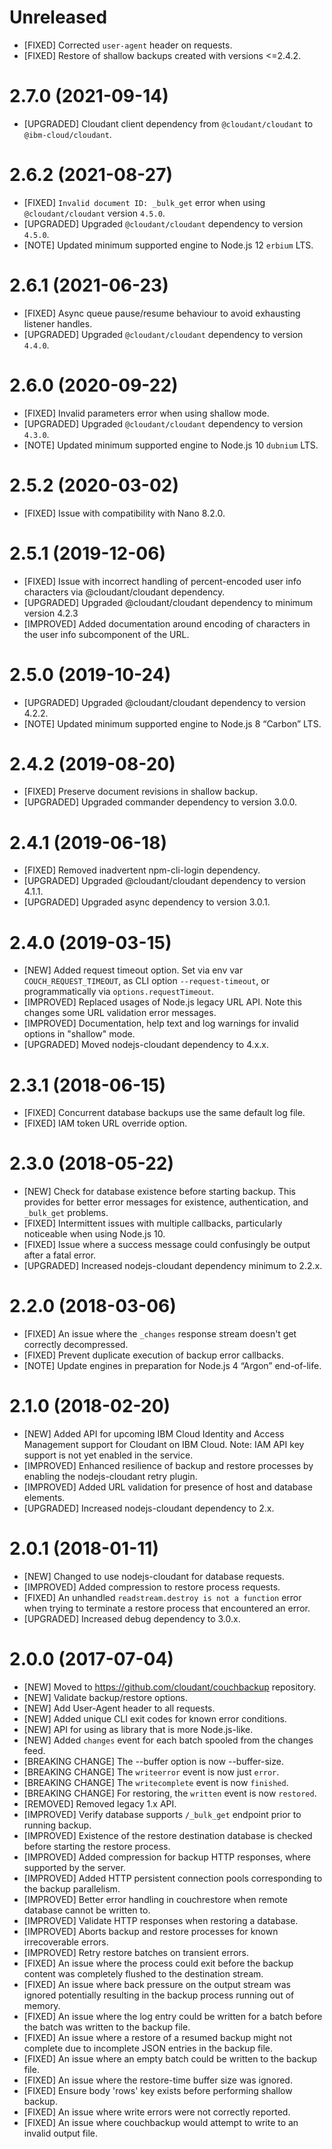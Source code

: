 # Unreleased
- [FIXED] Corrected `user-agent` header on requests.
- [FIXED] Restore of shallow backups created with versions <=2.4.2.

# 2.7.0 (2021-09-14)
- [UPGRADED] Cloudant client dependency from `@cloudant/cloudant` to `@ibm-cloud/cloudant`.

# 2.6.2 (2021-08-27)
- [FIXED] `Invalid document ID: _bulk_get` error when using `@cloudant/cloudant`
  version `4.5.0`.
- [UPGRADED] Upgraded `@cloudant/cloudant` dependency to version `4.5.0`.
- [NOTE] Updated minimum supported engine to Node.js 12 `erbium` LTS.

# 2.6.1 (2021-06-23)
- [FIXED] Async queue pause/resume behaviour to avoid exhausting listener handles.
- [UPGRADED] Upgraded `@cloudant/cloudant` dependency to version `4.4.0`.

# 2.6.0 (2020-09-22)
- [FIXED] Invalid parameters error when using shallow mode.
- [UPGRADED] Upgraded `@cloudant/cloudant` dependency to version `4.3.0`.
- [NOTE] Updated minimum supported engine to Node.js 10 `dubnium` LTS.

# 2.5.2 (2020-03-02)
- [FIXED] Issue with compatibility with Nano 8.2.0.

# 2.5.1 (2019-12-06)
- [FIXED] Issue with incorrect handling of percent-encoded user info characters
  via @cloudant/cloudant dependency.
- [UPGRADED] Upgraded @cloudant/cloudant dependency to minimum version 4.2.3
- [IMPROVED] Added documentation around encoding of characters in the user info
  subcomponent of the URL.

# 2.5.0 (2019-10-24)
- [UPGRADED] Upgraded @cloudant/cloudant dependency to version 4.2.2.
- [NOTE] Updated minimum supported engine to Node.js 8 “Carbon” LTS.

# 2.4.2 (2019-08-20)

- [FIXED] Preserve document revisions in shallow backup.
- [UPGRADED] Upgraded commander dependency to version 3.0.0.

# 2.4.1 (2019-06-18)

- [FIXED] Removed inadvertent npm-cli-login dependency.
- [UPGRADED] Upgraded @cloudant/cloudant dependency to version 4.1.1.
- [UPGRADED] Upgraded async dependency to version 3.0.1.

# 2.4.0 (2019-03-15)

- [NEW] Added request timeout option. Set via env var `COUCH_REQUEST_TIMEOUT`,
 as CLI option `--request-timeout`, or programmatically via
 `options.requestTimeout`.
- [IMPROVED] Replaced usages of Node.js legacy URL API. Note this changes some
  URL validation error messages.
- [IMPROVED] Documentation, help text and log warnings for invalid options in
  "shallow" mode.
- [UPGRADED] Moved nodejs-cloudant dependency to 4.x.x.

# 2.3.1 (2018-06-15)

- [FIXED] Concurrent database backups use the same default log file.
- [FIXED] IAM token URL override option.

# 2.3.0 (2018-05-22)

- [NEW] Check for database existence before starting backup. This provides for
 better error messages for existence, authentication, and `_bulk_get` problems.
- [FIXED] Intermittent issues with multiple callbacks, particularly noticeable
 when using Node.js 10.
- [FIXED] Issue where a success message could confusingly be output after a
 fatal error.
- [UPGRADED] Increased nodejs-cloudant dependency minimum to 2.2.x.

# 2.2.0 (2018-03-06)

- [FIXED] An issue where the `_changes` response stream doesn't get correctly
  decompressed.
- [FIXED] Prevent duplicate execution of backup error callbacks.
- [NOTE] Update engines in preparation for Node.js 4 “Argon” end-of-life.

# 2.1.0 (2018-02-20)

- [NEW] Added API for upcoming IBM Cloud Identity and Access Management support
  for Cloudant on IBM Cloud. Note: IAM API key support is not yet enabled in the
  service.
- [IMPROVED] Enhanced resilience of backup and restore processes by enabling the
  nodejs-cloudant retry plugin.
- [IMPROVED] Added URL validation for presence of host and database elements.
- [UPGRADED] Increased nodejs-cloudant dependency to 2.x.

# 2.0.1 (2018-01-11)

- [NEW] Changed to use nodejs-cloudant for database requests.
- [IMPROVED] Added compression to restore process requests.
- [FIXED] An unhandled `readstream.destroy is not a function` error when trying
  to terminate a restore process that encountered an error.
- [UPGRADED] Increased debug dependency to 3.0.x.

# 2.0.0 (2017-07-04)

- [NEW] Moved to https://github.com/cloudant/couchbackup repository.
- [NEW] Validate backup/restore options.
- [NEW] Add User-Agent header to all requests.
- [NEW] Added unique CLI exit codes for known error conditions.
- [NEW] API for using as library that is more Node.js-like.
- [NEW] Added `changes` event for each batch spooled from the changes feed.
- [BREAKING CHANGE] The --buffer option is now --buffer-size.
- [BREAKING CHANGE] The `writeerror` event is now just `error`.
- [BREAKING CHANGE] The `writecomplete` event is now `finished`.
- [BREAKING CHANGE] For restoring, the `written` event is now `restored`.
- [REMOVED] Removed legacy 1.x API.
- [IMPROVED] Verify database supports `/_bulk_get` endpoint prior to running backup.
- [IMPROVED] Existence of the restore destination database is checked before
  starting the restore process.
- [IMPROVED] Added compression for backup HTTP responses, where supported by the
  server.
- [IMPROVED] Added HTTP persistent connection pools corresponding to the backup
  parallelism.
- [IMPROVED] Better error handling in couchrestore when remote database
  cannot be written to.
- [IMPROVED] Validate HTTP responses when restoring a database.
- [IMPROVED] Aborts backup and restore processes for known irrecoverable errors.
- [IMPROVED] Retry restore batches on transient errors.
- [FIXED] An issue where the process could exit before the backup content was
  completely flushed to the destination stream.
- [FIXED] An issue where back pressure on the output stream was ignored
  potentially resulting in the backup process running out of memory.
- [FIXED] An issue where the log entry could be written for a batch before the
  batch was written to the backup file.
- [FIXED] An issue where a restore of a resumed backup might not complete due to
  incomplete JSON entries in the backup file.
- [FIXED] An issue where an empty batch could be written to the backup file.
- [FIXED] An issue where the restore-time buffer size was ignored.
- [FIXED] Ensure body 'rows' key exists before performing shallow backup.
- [FIXED] An issue where write errors were not correctly reported.
- [FIXED] An issue where couchbackup would attempt to write to an
  invalid output file.
